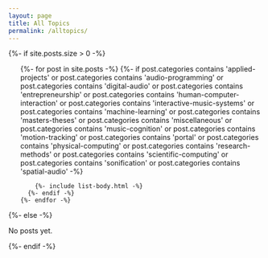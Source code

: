```yaml
---
layout: page
title: All Topics
permalink: /alltopics/
---
```


{%- if site.posts.size > 0 -%}
  <!-- <h2 class="post-list-heading">{{ page.list_title | default: "Posts" }}</h2> -->
  <ul class="post-list">
    {%- for post in site.posts -%}
      {%- if post.categories contains 'applied-projects'
          or post.categories contains 'audio-programming'
          or post.categories contains 'digital-audio'
          or post.categories contains 'entrepreneurship'
          or post.categories contains 'human-computer-interaction'
          or post.categories contains 'interactive-music-systems'
          or post.categories contains 'machine-learning'
          or post.categories contains 'masters-theses'
          or post.categories contains 'miscellaneous'
          or post.categories contains 'music-cognition'
          or post.categories contains 'motion-tracking'
          or post.categories contains 'portal'
          or post.categories contains 'physical-computing'
          or post.categories contains 'research-methods'
          or post.categories contains 'scientific-computing'
          or post.categories contains 'sonification'
          or post.categories contains 'spatial-audio' -%}

        {%- include list-body.html -%}
      {%- endif -%}  
    {%- endfor -%}
  </ul>
{%- else -%}
  <p>No posts yet.</p>
{%- endif -%}
